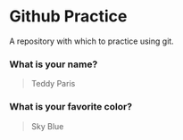 # Github Practice

A repository with which to practice using git.

### What is your name?

> Teddy Paris


### What is your favorite color?

> Sky Blue
